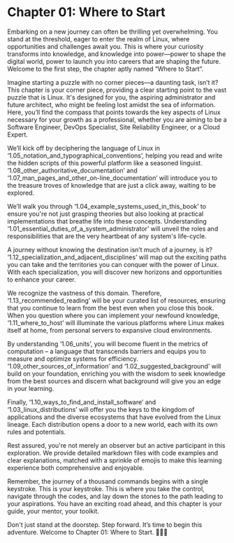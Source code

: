 # Chapter 01: Where to Start

Embarking on a new journey can often be thrilling yet overwhelming. You stand at the threshold, eager to enter the realm of Linux, where opportunities and challenges await you. This is where your curiosity transforms into knowledge, and knowledge into power—power to shape the digital world, power to launch you into careers that are shaping the future. Welcome to the first step, the chapter aptly named “Where to Start”.

Imagine starting a puzzle with no corner pieces—a daunting task, isn’t it? This chapter is your corner piece, providing a clear starting point to the vast puzzle that is Linux. It's designed for you, the aspiring administrator and future architect, who might be feeling lost amidst the sea of information. Here, you’ll find the compass that points towards the key aspects of Linux necessary for your growth as a professional, whether you are aiming to be a Software Engineer, DevOps Specialist, Site Reliability Engineer, or a Cloud Expert.

We’ll kick off by deciphering the language of Linux in ‘1.05_notation_and_typographical_conventions’, helping you read and write the hidden scripts of this powerful platform like a seasoned linguist. ‘1.08_other_authoritative_documentation’ and ‘1.07_man_pages_and_other_on-line_documentation’ will introduce you to the treasure troves of knowledge that are just a click away, waiting to be explored.

We’ll walk you through ‘1.04_example_systems_used_in_this_book’ to ensure you're not just grasping theories but also looking at practical implementations that breathe life into these concepts. Understanding ‘1.01_essential_duties_of_a_system_administrator’ will unveil the roles and responsibilities that are the very heartbeat of any system's life-cycle.

A journey without knowing the destination isn’t much of a journey, is it? ‘1.12_specialization_and_adjacent_disciplines’ will map out the exciting paths you can take and the territories you can conquer with the power of Linux. With each specialization, you will discover new horizons and opportunities to enhance your career.

We recognize the vastness of this domain. Therefore, ‘1.13_recommended_reading’ will be your curated list of resources, ensuring that you continue to learn from the best even when you close this book. When you question where you can implement your newfound knowledge, ‘1.11_where_to_host’ will illuminate the various platforms where Linux makes itself at home, from personal servers to expansive cloud environments.

By understanding ‘1.06_units’, you will become fluent in the metrics of computation – a language that transcends barriers and equips you to measure and optimize systems for efficiency. ‘1.09_other_sources_of_information’ and ‘1.02_suggested_background’ will build on your foundation, enriching you with the wisdom to seek knowledge from the best sources and discern what background will give you an edge in your learning.

Finally, ‘1.10_ways_to_find_and_install_software’ and ‘1.03_linux_distributions’ will offer you the keys to the kingdom of applications and the diverse ecosystems that have evolved from the Linux lineage. Each distribution opens a door to a new world, each with its own rules and potentials.

Rest assured, you're not merely an observer but an active participant in this exploration. We provide detailed markdown files with code examples and clear explanations, matched with a sprinkle of emojis to make this learning experience both comprehensive and enjoyable.

Remember, the journey of a thousand commands begins with a single keystroke. This is your keystroke. This is where you take the control, navigate through the codes, and lay down the stones to the path leading to your aspirations. You have an exciting road ahead, and this chapter is your guide, your mentor, your toolkit.

Don't just stand at the doorstep. Step forward. It’s time to begin this adventure. Welcome to Chapter 01: Where to Start. 
🚀🐧🌟
